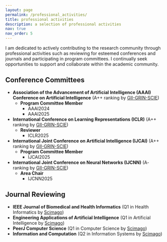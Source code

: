 ```yaml
---
layout: page
permalink: /professional_activities/
title: professional activities
description: a selection of professional activities
nav: true
nav_order: 5
---
```


I am dedicated to actively contributing to the research community through professional activities such as reviewing for esteemed conferences and journals and participating in program committees. I continually seek opportunities to support and collaborate within the academic community.

## Conference Committees
- **Association of the Advancement of Artificial Intelligence (AAAI) Conference on Artificial Intelligence** (A++ ranking by [GII-GRIN-SCIE](https://scie.lcc.uma.es/))
  - **Program Committee Member**
    - AAAI2024
    - AAAI2025
- **International Conference on Learning Representations (ICLR)** (A++ ranking by [GII-GRIN-SCIE](https://scie.lcc.uma.es/)) 
  - **Reviewer**
    - ICLR2025
- **International Joint Conference on Artificial Intelligence (IJCAI)** (A++ ranking by [GII-GRIN-SCIE](https://scie.lcc.uma.es/))
  - **Program Committee Member**
    - IJCAI2025
- **International Joint Conference on Neural Networks (IJCNN)** (A- ranking by [GII-GRIN-SCIE](https://scie.lcc.uma.es/))
  - **Area Chair**
    - IJCNN2025

## Journal Reviewing
- **IEEE Journal of Biomedical and Health Informatics** (Q1 in Health Informatics by [Scimago](https://www.scimagojr.com/journalsearch.php?q=21100256982&tip=sid&clean=0))
- **Engineering Applications of Artificial Intelligence** (Q1 in Artificial Intelligence by [Scimago](https://www.scimagojr.com/journalsearch.php?q=24182&tip=sid&clean=0))
- **PeerJ Computer Science** (Q1 in Computer Science by [Scimago](https://www.scimagojr.com/journalsearch.php?q=21100830173&tip=sid&clean=0))
- **Information and Computation** (Q2 in Information Systems by [Scimago](https://www.scimagojr.com/journalsearch.php?q=25509&tip=sid&clean=0))
